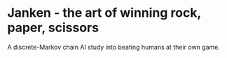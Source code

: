 # Janken - the art of winning rock, paper, scissors

A discrete-Markov chain AI study into beating humans at their own game.

